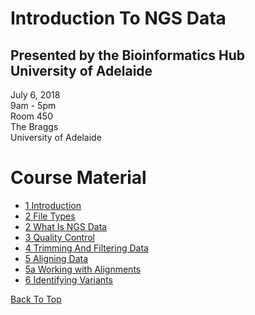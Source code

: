 # Introduction To NGS Data

## Presented by the Bioinformatics Hub <br> University of Adelaide

July 6, 2018  
9am - 5pm  
Room 450  
The Braggs   
University of Adelaide

# Course Material

- [1 Introduction](notes/Introduction)
- [2 File Types](notes/file_types)
- [2 What Is NGS Data](notes/raw_data)
- [3 Quality Control](notes/qc)
- [4 Trimming And Filtering Data](notes/filtering_sequence)
- [5 Aligning Data](notes/alignment)
- [5a Working with Alignments](notes/working_with_alignments)
- [6 Identifying Variants](notes/variant_calling)


[Back To Top](#introduction-to-ngs-data)
